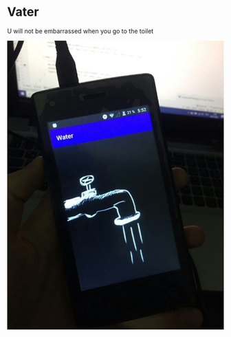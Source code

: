 # Vater
U will not be embarrassed when you go to the toilet


![Иллюстрация](https://github.com/lloppy/Vater/blob/master/photo_2021-07-28_04-20-03.jpg)
